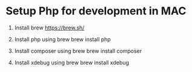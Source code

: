 # Setup Php for development in MAC
1. Install brew https://brew.sh/
2. Install php using brew
    brew install php

3. Install composer using brew
    brew install composer
4. Install xdebug using brew
   brew install xdebug 
